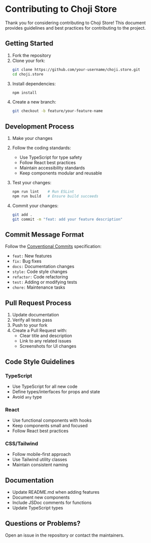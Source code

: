 # Contributing to Choji Store

Thank you for considering contributing to Choji Store! This document provides guidelines and best practices for contributing to the project.

## Getting Started

1. Fork the repository
2. Clone your fork:
   ```bash
   git clone https://github.com/your-username/choji.store.git
   cd choji.store
   ```
3. Install dependencies:
   ```bash
   npm install
   ```
4. Create a new branch:
   ```bash
   git checkout -b feature/your-feature-name
   ```

## Development Process

1. Make your changes
2. Follow the coding standards:
   - Use TypeScript for type safety
   - Follow React best practices
   - Maintain accessibility standards
   - Keep components modular and reusable

3. Test your changes:
   ```bash
   npm run lint    # Run ESLint
   npm run build   # Ensure build succeeds
   ```

4. Commit your changes:
   ```bash
   git add .
   git commit -m "feat: add your feature description"
   ```

## Commit Message Format

Follow the [Conventional Commits](https://www.conventionalcommits.org/) specification:

- `feat:` New features
- `fix:` Bug fixes
- `docs:` Documentation changes
- `style:` Code style changes
- `refactor:` Code refactoring
- `test:` Adding or modifying tests
- `chore:` Maintenance tasks

## Pull Request Process

1. Update documentation
2. Verify all tests pass
3. Push to your fork
4. Create a Pull Request with:
   - Clear title and description
   - Link to any related issues
   - Screenshots for UI changes

## Code Style Guidelines

### TypeScript
- Use TypeScript for all new code
- Define types/interfaces for props and state
- Avoid `any` type

### React
- Use functional components with hooks
- Keep components small and focused
- Follow React best practices

### CSS/Tailwind
- Follow mobile-first approach
- Use Tailwind utility classes
- Maintain consistent naming

## Documentation

- Update README.md when adding features
- Document new components
- Include JSDoc comments for functions
- Update TypeScript types

## Questions or Problems?

Open an issue in the repository or contact the maintainers.
